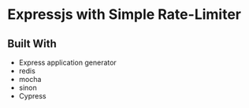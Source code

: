 # Expressjs with Simple Rate-Limiter

## Built With

- Express application generator
- redis
- mocha
- sinon
- Cypress
